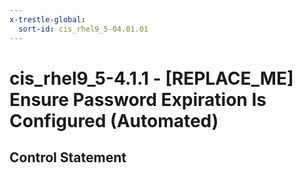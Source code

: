 ```yaml
---
x-trestle-global:
  sort-id: cis_rhel9_5-04.01.01
---
```


# cis_rhel9_5-4.1.1 - \[REPLACE_ME\] Ensure Password Expiration Is Configured (Automated)

## Control Statement
